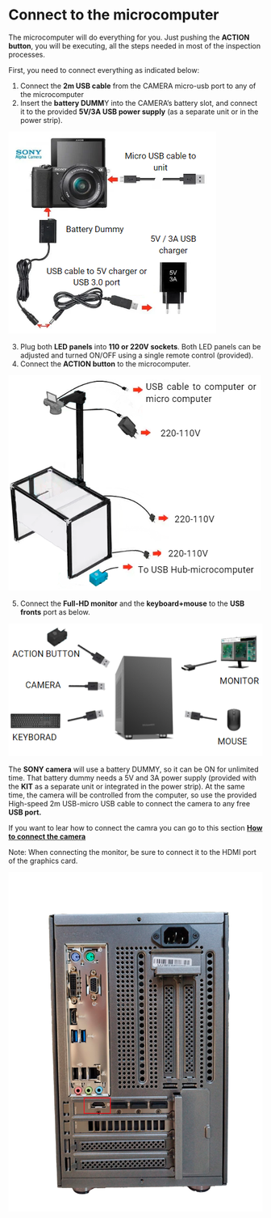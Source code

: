 # Connect to the microcomputer

 The microcomputer will do everything for you. Just pushing the **ACTION button**, you will be executing, all the steps needed in most of the inspection processes.
 
First, you need to connect everything as indicated below:
1) Connect the **2m USB cable** from the CAMERA micro-usb port to any of the microcomputer
2) Insert the **battery DUMM**Y into the CAMERA’s battery slot, and connect it to the provided **5V/3A USB power supply** (as a separate unit or in the power strip).

![alt text](assets/conect_camera.PNG)

3) Plug both **LED panels** into **110 or 220V sockets**. Both LED panels can be adjusted and turned ON/OFF using a single remote control (provided).
4) Connect the **ACTION button** to the microcomputer.

![alt text](assets/conecct_to.PNG)

5) Connect the **Full-HD monitor** and the **keyboard+mouse** to the **USB fronts** port as below.

![alt text](assets/microcomputer.PNG)

The **SONY camera** will use a battery DUMMY, so it can be ON for unlimited time. That battery dummy needs a 5V and 3A power supply (provided with the **KIT** as a separate unit or integrated in the power strip). At the same time, the camera will be controlled from the computer, so use the provided High-speed 2m USB-micro USB cable to connect the camera to any free **USB port.**

 If you want to lear how to connect the camra you can go to this section **[How to connect the camera](Connect-the-camera.md "Title")**

 <Note>Note: When connecting the monitor, be sure to connect it to the HDMI port of the graphics card.</Note> 

![alt text](assets/ofline-assembly.png) 